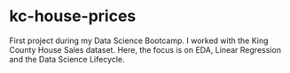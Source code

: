 # kc-house-prices
First project during my Data Science Bootcamp. I worked with the King County House Sales dataset. Here, the focus is on EDA, Linear Regression and the Data Science Lifecycle.
